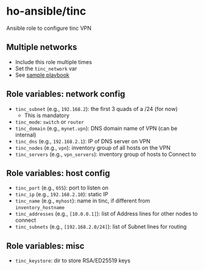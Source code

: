 # ho-ansible/tinc
Ansible role to configure tinc VPN

## Multiple networks
+ Include this role multiple times
+ Set the `tinc_network` var
+ See [sample playbook](https://github.com/ho-ansible/ansible/blob/master/plays/tinc.yml)

## Role variables: network config
+ `tinc_subnet` (e.g., `192.168.2`): the first 3 quads of a /24 (for now)
  + This is mandatory
+ `tinc_mode`: `switch` or `router`
+ `tinc_domain` (e.g., `mynet.vpn`): DNS domain name of VPN (can be internal)
+ `tinc_dns` (e.g., `192.168.2.1`): IP of DNS server on VPN
+ `tinc_nodes` (e.g., `vpn`): inventory group of all hosts on the VPN
+ `tinc_servers` (e.g., `vpn_servers`): inventory group of hosts to Connect to

## Role variables: host config
+ `tinc_port` (e.g., `655`): port to listen on
+ `tinc_ip` (e.g., `192.168.2.10`): static IP 
+ `tinc_name` (e.g., `myhost`): name in tinc, if different from `inventory_hostname`
+ `tinc_addresses` (e.g., `[10.0.0.1]`): list of Address lines for other nodes to connect
+ `tinc_subnets` (e.g., `[192.168.2.0/24]`): list of Subnet lines for routing

## Role variables: misc
+ `tinc_keystore`: dir to store RSA/ED25519 keys
